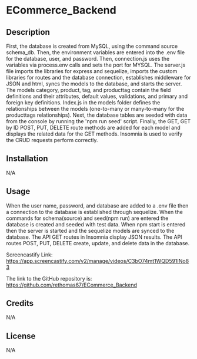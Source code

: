 # ECommerce_Backend

## Description

First, the database is created from MySQL, using the command source schema_db. Then, the environment variables are entered into the .env file for the database, user, and password. Then, connection.js uses the variables via process.env calls and sets the port for MYSQL. The server.js file imports the libraries for express and sequelize, imports the custom libraries for routes and the database connection, establishes middleware for JSON and html, syncs the models to the database, and starts the server. The models category, product, tag, and producttag contain the field definitions and their attributes, default values, validations, and primary and foreign key definitions. Index.js in the models folder defines the relationships between the models (one-to-many or many-to-many for the producttags relationships). Next, the database tables are seeded with data from the console by running the 'npm run seed' script. Finally, the GET, GET by ID POST, PUT, DELETE route methods are added for each model and displays the related data for the GET methods.
Insomnia is used to verify the CRUD requests perform correctly.

## Installation

N/A

## Usage

When the user name, password, and database are added to a .env file then a connection to the database is established through sequelize. When the commands for schema(source) and seed(npm run) are entered the database is created and seeded with test data. When npm start is entered then the server is started and the sequelize models are synced to the database. The API GET routes in Insomnia display JSON results. The API routes POST, PUT, DELETE create, update, and delete data in the database.

Screencastify Link:
https://app.screencastify.com/v2/manage/videos/C3bO74mt1WQD591INo83

The link to the GitHub repository is:
https://github.com/rethomas67/ECommerce_Backend

## Credits

N/A

## License

N/A
